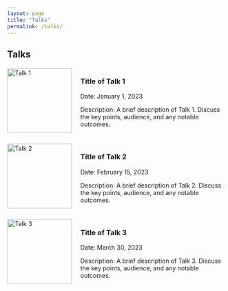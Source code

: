 ```yaml
---
layout: page
title: "Talks"
permalink: /talks/
---
```


## Talks

<div style="display: flex; align-items: center; margin-bottom: 20px;">
  <img src="path/to/image1.jpg" alt="Talk 1" style="width: 150px; margin-right: 20px;">
  <div>
    <h3>Title of Talk 1</h3>
    <p>Date: January 1, 2023</p>
    <p>Description: A brief description of Talk 1. Discuss the key points, audience, and any notable outcomes.</p>
  </div>
</div>

<div style="display: flex; align-items: center; margin-bottom: 20px;">
  <img src="path/to/image2.jpg" alt="Talk 2" style="width: 150px; margin-right: 20px;">
  <div>
    <h3>Title of Talk 2</h3>
    <p>Date: February 15, 2023</p>
    <p>Description: A brief description of Talk 2. Discuss the key points, audience, and any notable outcomes.</p>
  </div>
</div>

<div style="display: flex; align-items: center; margin-bottom: 20px;">
  <img src="path/to/image3.jpg" alt="Talk 3" style="width: 150px; margin-right: 20px;">
  <div>
    <h3>Title of Talk 3</h3>
    <p>Date: March 30, 2023</p>
    <p>Description: A brief description of Talk 3. Discuss the key points, audience, and any notable outcomes.</p>
  </div>
</div>